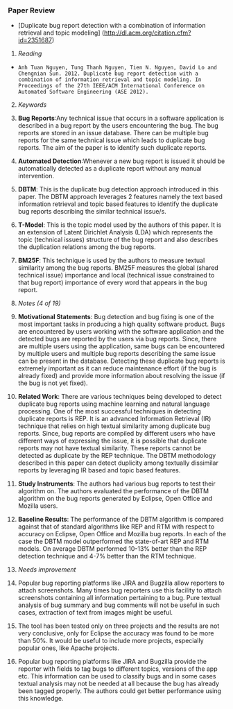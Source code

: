 ### Paper Review
* [Duplicate bug report detection with a combination of information retrieval and topic modeling]  (http://dl.acm.org/citation.cfm?id=2351687)

1. *Reading*
  + 	Anh Tuan Nguyen, Tung Thanh Nguyen, Tien N. Nguyen, David Lo and Chengnian Sun. 2012. Duplicate bug report detection with a combination of information retrieval and topic modeling. In Proceedings of the 27th IEEE/ACM International Conference on Automated Software Engineering (ASE 2012).

2. *Keywords*
  1. **Bug Reports**:Any technical issue that occurs in a software application is described in a bug report by the users encountering the bug. The bug reports are stored in an issue database. There can be multiple bug reports for the same technical issue which leads to duplicate bug reports. The aim of the paper is to identify such duplicate reports.
  2. **Automated Detection**:Whenever a new bug report is issued it should be automatically detected as a duplicate report without any manual intervention.
  3. **DBTM**: This is the duplicate bug detection approach introduced in this paper. The DBTM approach leverages 2 features namely the text based information retrieval and topic based features to identify the duplicate bug reports describing the similar technical issue/s. 
  4. **T-Model**: This is the topic model used by the authors of this paper. It is an extension of Latent Dirichlet Analysis (LDA) which represents the topic (technical issues) structure of the bug report and also describes the duplication relations among the bug reports. 
  5. **BM25F**: This technique is used by the authors to measure textual similarity among the bug reports. BM25F measures the global (shared technical issue) importance and local (technical issue constrained to that bug report) importance of every word that appears in the bug report. 

3. *Notes (4 of 19)*
  1. **Motivational Statements**: Bug detection and bug fixing is one of the most important tasks in producing a high quality software product. Bugs are encountered by users working with the software application and the detected bugs are reported by the users via bug reports. Since, there are multiple users using the application, same bugs can be encountered by multiple users and multiple bug reports describing the same issue can be present in the database. Detecting these duplicate bug reports is extremely important as it can reduce maintenance effort (if the bug is already fixed) and provide more information about resolving the issue (if the bug is not yet fixed).
  2. **Related Work**: There are various techniques being developed to detect duplicate bug reports using machine learning and natural language processing. One of the most successful techniques in detecting duplicate reports is REP. It is an advanced Information Retrieval (IR) technique that relies on high textual similarity among duplicate bug reports. Since, bug reports are compiled by different users who have different ways of expressing the issue, it is possible that duplicate reports may not have textual similarity. These reports cannot be detected as duplicate by the REP technique. The DBTM methodology described in this paper can detect duplicity among textually dissimilar reports by leveraging IR based and topic based features. 
  3. **Study Instruments**: The authors had various bug reports to test their algorithm on. The authors evaluated the performance of the DBTM algorithm on the bug reports generated by Eclipse, Open Office and Mozilla users.
  4. **Baseline Results**: The performance of the DBTM algorithm is compared against that of standard algorithms like REP and RTM with respect to accuracy on Eclipse, Open Office and Mozilla bug reports. In each of the case the DBTM model outperformed the state-of-art REP and RTM models. On average DBTM performed 10-13% better than the REP detection technique and 4-7% better than the RTM technique. 

4. *Needs improvement*
  1. Popular bug reporting platforms like JIRA and Bugzilla allow reporters to attach screenshots. Many times bug reporters use this facility to attach screenshots containing all information pertaining to a bug. Pure textual analysis of bug summary and bug comments will not be useful in such cases, extraction of text from images might be useful. 
  2. The tool has been tested only on three projects and the results are not very conclusive, only for Eclipse the accuracy was found to be more than 50%. It would be useful to include more projects, especially popular ones, like Apache projects.
  3. Popular bug reporting platforms like JIRA and Bugzilla provide the reporter with fields to tag bugs to different topics, versions of the app etc. This information can be used to classify bugs and in some cases textual analysis may not be needed at all because the bug has already been tagged properly. The authors could get better performance using this knowledge.

